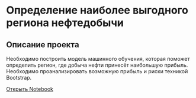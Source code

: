 # Определение наиболее выгодного региона нефтедобычи
## Описание проекта

Необходимо построить модель машинного обучения, которая поможет определить регион, где добыча нефти принесёт наибольшую прибыль. Необходимо проанализировать возможную прибыль и риски техникой Bootstrap.

[Открыть Notebook](https://github.com/S1udent/yandex-practicum/blob/main/8-Определение%20наиболее%20выгодного%20региона%20нефтедобычи/Выбор%20локации%20скважины.ipynb)
